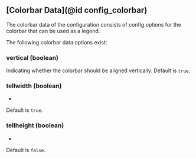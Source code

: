 ## [Colorbar Data](@id config_colorbar)

The colorbar data of the configuration consists of config options for the colorbar that can be used as a legend. 

The following colorbar data options exist:

### vertical (boolean)
Indicating whether the colorbar should be aligned vertically.
Default is `true`.

### tellwidth (boolean)
-
Default is `true`.

### tellheight (boolean)
-
Default is `false`.